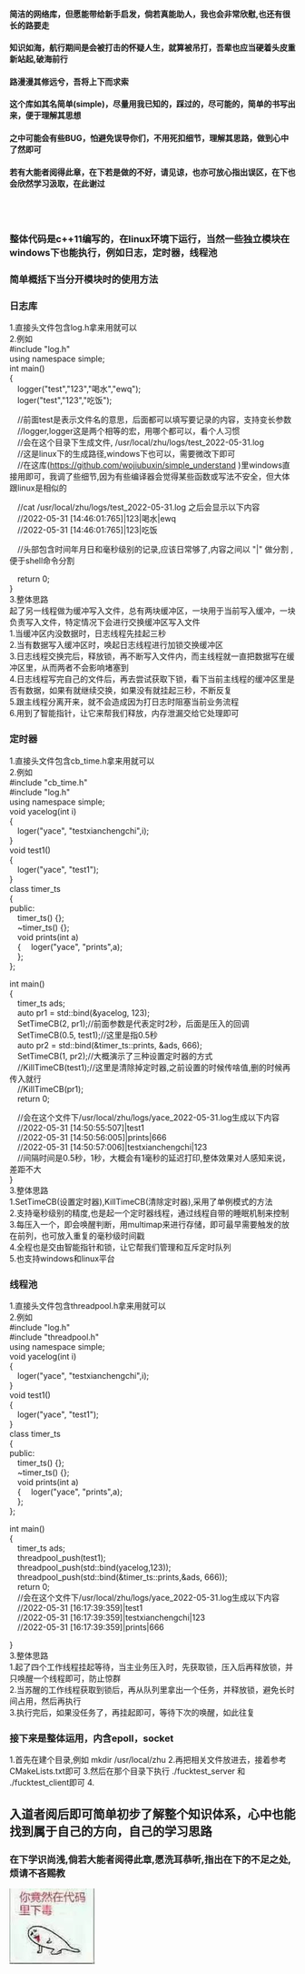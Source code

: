 #### 简洁的网络库，但愿能带给新手启发，倘若真能助人，我也会非常欣慰,也还有很长的路要走
#### 知识如海，航行期间是会被打击的怀疑人生，就算被吊打，吾辈也应当硬着头皮重新站起,破海前行
#### 路漫漫其修远兮，吾将上下而求索  
#### 这个库如其名简单(simple)，尽量用我已知的，踩过的，尽可能的，简单的书写出来，便于理解其思想
#### 之中可能会有些BUG，怕避免误导你们，不用死扣细节，理解其思路，做到心中了然即可
#### 若有大能者阅得此章，在下若是做的不好，请见谅，也亦可放心指出误区，在下也会欣然学习汲取，在此谢过

 <br />
 <br />   

### 整体代码是c++11编写的，在linux环境下运行，当然一些独立模块在windows下也能执行，例如日志，定时器，线程池
### 简单概括下当分开模块时的使用方法
### 日志库
1.直接头文件包含log.h拿来用就可以                <br />
2.例如                                         <br />
#include "log.h"                               <br />
using namespace simple;                        <br />
int main()<br />
{                                              <br />
  &emsp;logger("test","123","喝水","ewq");           <br />
  &emsp;loger("test","123","吃饭");                  <br />
  
  
  &emsp;//前面test是表示文件名的意思，后面都可以填写要记录的内容，支持变长参数 <br />
  &emsp;//logger,logger这是两个相等的宏，用哪个都可以，看个人习惯 <br />
  &emsp;//会在这个目录下生成文件,    /usr/local/zhu/logs/test_2022-05-31.log <br />
  &emsp;//这是linux下的生成路径,windows下也可以，需要微改下即可 <br />
  &emsp;//在这库(https://github.com/wojiubuxin/simple_understand )里windows直接用即可，我调了些细节,因为有些编译器会觉得某些函数或写法不安全，但大体跟linux是相似的<br />
  
  &emsp;//cat /usr/local/zhu/logs/test_2022-05-31.log 之后会显示以下内容 <br />
  &emsp;//2022-05-31 [14:46:01:765]|123|喝水|ewq <br />
  &emsp;//2022-05-31 [14:46:01:765]|123|吃饭 <br />
  
  &emsp;//头部包含时间年月日和毫秒级别的记录,应该日常够了,内容之间以 "|" 做分割 ,便于shell命令分割 <br />
  
  
  
  &emsp;return 0;<br />
}<br />
3.整体思路<br />
起了另一线程做为缓冲写入文件，总有两块缓冲区，一块用于当前写入缓冲，一块负责写入文件，特定情况下会进行交换缓冲区写入文件<br />
1.当缓冲区内没数据时，日志线程先挂起三秒<br />
2.当有数据写入缓冲区时，唤起日志线程进行加锁交换缓冲区<br />
3.日志线程交换完后，释放锁，再不断写入文件内，而主线程就一直把数据写在缓冲区里，从而两者不会影响堵塞到<br />
4.日志线程写完自己的文件后，再去尝试获取下锁，看下当前主线程的缓冲区里是否有数据，如果有就继续交换，如果没有就挂起三秒，不断反复<br />
5.跟主线程分离开来，就不会造成因为打日志时阻塞当前业务流程<br />
6.用到了智能指针，让它来帮我们释放，内存泄漏交给它处理即可<br />

### 定时器
1.直接头文件包含cb_time.h拿来用就可以                <br />
2.例如                                         <br />
#include "cb_time.h"                            <br />
#include "log.h"                               <br />
using namespace simple;                        <br />
void yacelog(int i)<br />
{<br />
	&emsp;loger("yace", "testxianchengchi",i);<br />
}<br />
void test1()<br />
{<br />
	&emsp;loger("yace", "test1");<br />
}<br />
class timer_ts<br />
{<br />
public:<br />
	&emsp;timer_ts() {};<br />
	&emsp;~timer_ts() {};<br />
	&emsp;void prints(int a)<br />
	&emsp;{
		&emsp;loger("yace", "prints",a);<br />
	&emsp;};<br />
};<br />

int main()<br />
{   <br />
  &emsp;timer_ts ads;<br />
	 &emsp;auto pr1 = std::bind(&yacelog, 123);<br />
	 &emsp;SetTimeCB(2, pr1);//前面参数是代表定时2秒，后面是压入的回调<br />
	 &emsp;SetTimeCB(0.5, test1);//这里是指0.5秒<br />
	 &emsp;auto pr2 = std::bind(&timer_ts::prints, &ads, 666);<br />
	 &emsp;SetTimeCB(1, pr2);//大概演示了三种设置定时器的方式<br />
	 &emsp;//KillTimeCB(test1);//这里是清除掉定时器,之前设置的时候传啥值,删的时候再传入就行<br />
	 &emsp;//KillTimeCB(pr1);<br />
  &emsp;return 0;<br />
  
  &emsp;//会在这个文件下/usr/local/zhu/logs/yace_2022-05-31.log生成以下内容<br />
  &emsp;//2022-05-31 [14:50:55:507]|test1<br />
  &emsp;//2022-05-31 [14:50:56:005]|prints|666<br />
  &emsp;//2022-05-31 [14:50:57:006]|testxianchengchi|123<br />
  &emsp;//间隔时间是0.5秒，1秒，大概会有1毫秒的延迟打印,整体效果对人感知来说，差距不大<br />
}<br />
3.整体思路<br />
1.SetTimeCB(设置定时器),KillTimeCB(清除定时器),采用了单例模式的方法<br />
2.支持毫秒级别的精度,也是起一个定时器线程，通过线程自带的睡眠机制来控制<br />
3.每压入一个，即会唤醒判断，用multimap来进行存储，即可最早需要触发的放在前列，也可放入重复的毫秒级时间戳<br />
4.全程也是交由智能指针和锁，让它帮我们管理和互斥定时队列<br />
5.也支持windows和linux平台<br />

### 线程池
1.直接头文件包含threadpool.h拿来用就可以                <br />
2.例如                                         <br />
#include "log.h"                               <br />
#include "threadpool.h"                         <br />
using namespace simple;                        <br />
void yacelog(int i)<br />
{<br />
	&emsp;loger("yace", "testxianchengchi",i);<br />
}<br />
void test1()<br />
{<br />
	&emsp;loger("yace", "test1");<br />
}<br />
class timer_ts<br />
{<br />
public:<br />
	&emsp;timer_ts() {};<br />
	&emsp;~timer_ts() {};<br />
	&emsp;void prints(int a)<br />
	&emsp;{
		&emsp;loger("yace", "prints",a);<br />
	&emsp;};<br />
};<br />

int main()<br />
{                                              <br />
	&emsp;timer_ts ads; <br />
	&emsp;threadpool_push(test1); <br />
	&emsp;threadpool_push(std::bind(yacelog,123)); <br />
	&emsp;threadpool_push(std::bind(&timer_ts::prints,&ads, 666)); <br />
	&emsp;return 0;<br />
	&emsp;//会在这个文件下/usr/local/zhu/logs/yace_2022-05-31.log生成以下内容<br />
	&emsp;//2022-05-31 [16:17:39:359]|test1<br />
    &emsp;//2022-05-31 [16:17:39:359]|testxianchengchi|123<br />
    &emsp;//2022-05-31 [16:17:39:359]|prints|666<br />

	
}<br />
3.整体思路<br />
1.起了四个工作线程挂起等待，当主业务压入时，先获取锁，压入后再释放锁，并只唤醒一个线程即可，防止惊群<br />
2.当苏醒的工作线程获取到锁后，再从队列里拿出一个任务，并释放锁，避免长时间占用，然后再执行<br />
3.执行完后，如果没任务了，再挂起即可，等待下次的唤醒，如此往复<br />



### 接下来是整体运用，内含epoll，socket
1.首先在建个目录,例如 mkdir /usr/local/zhu
2.再把相关文件放进去，接着参考CMakeLists.txt即可
3.然后在那个目录下执行  ./fucktest_server 和 ./fucktest_client即可
4.

## 入道者阅后即可简单初步了解整个知识体系，心中也能找到属于自己的方向，自己的学习思路
### 在下学识尚浅,倘若大能者阅得此章,愿洗耳恭听,指出在下的不足之处,烦请不吝赐教
![image](https://github.com/wojiubuxin/image/blob/master/zhongdu.jpeg)
